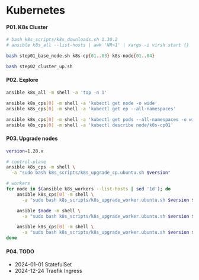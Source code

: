 # Kubernetes

#### P01. K8s Cluster
```bash
# bash k8s_scripts/k8s_downloads.sh 1.30.2
# ansible k8s_all --list-hosts | awk 'NR>1' | xargs -i virsh start {}

bash step01_base_node.sh k8s-cp{01..03} k8s-node{01..04}

bash step02_cluster_up.sh
```

#### P02. Explore
```bash
ansible k8s_all -m shell -a 'top -n 1'

ansible k8s_cps[0] -m shell -a 'kubectl get node -o wide'
ansible k8s_cps[0] -m shell -a 'kubectl get ep --all-namespaces'

ansible k8s_cps[0] -m shell -a 'kubectl get pods --all-namespaces -o wide'
ansible k8s_cps[0] -m shell -a 'kubectl describe node/k8s-cp01'
```

#### P03. Upgrade nodes
```bash
version=1.28.x

# control-plane
ansible k8s_cps -m shell \
  -a "sudo bash k8s_scripts/k8s_upgrade_cp.ubuntu.sh $version"

# workers
for node in $(ansible k8s_workers --list-hosts | sed '1d'); do
    ansible k8s_cps[0] -m shell \
      -a "sudo bash k8s_scripts/k8s_upgrade_worker.ubuntu.sh $version $node 1"

    ansible $node -m shell \
      -a "sudo bash k8s_scripts/k8s_upgrade_worker.ubuntu.sh $version $node 2"

    ansible k8s_cps[0] -m shell \
      -a "sudo bash k8s_scripts/k8s_upgrade_worker.ubuntu.sh $version $node 3"
done
```

#### P04. TODO
- 2024-01-01 StatefulSet
- 2024-12-24 Traefik Ingress
